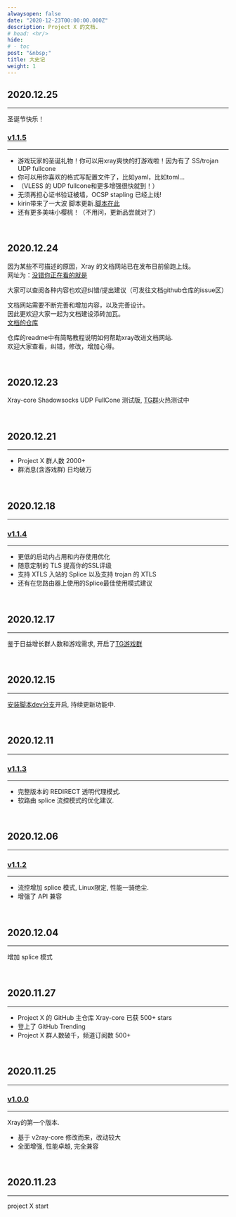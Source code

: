 ```yaml
---
alwaysopen: false
date: "2020-12-23T00:00:00.000Z"
description: Project X 的文档.
# head: <hr/>
hide:
# - toc
post: "&nbsp;"
title: 大史记
weight: 1
---
```


## 2020.12.25
---
圣诞节快乐！

###  [v1.1.5](https://github.com/XTLS/Xray-core/releases/tag/v1.1.5)
---
- 游戏玩家的圣诞礼物！你可以用xray爽快的打游戏啦！因为有了 SS/trojan UDP fullcone 
- 你可以用你喜欢的格式写配置文件了，比如yaml，比如toml...
- （VLESS 的 UDP fullcone和更多增强很快就到！）
- 无须再担心证书验证被墙，OCSP stapling 已经上线!
- kirin带来了一大波   脚本更新.[脚本在此](https://github.com/XTLS/Xray-install)
- 还有更多美味小樱桃！（不用问，更新品尝就对了）

<br />

## 2020.12.24
因为某些不可描述的原因，Xray 的文档网站已在发布日前偷跑上线。<br>
网址为：[没错你正在看的就是](https://xtls.github.io)

大家可以查阅各种内容也欢迎纠错/提出建议（可发往文档github仓库的issue区）

文档网站需要不断完善和增加内容，以及完善设计。<br>
因此更欢迎大家一起为文档建设添砖加瓦。<br>
[文档的仓库](https://github.com/XTLS/XTLS.github.io)

仓库的readme中有简略教程说明如何帮助xray改进文档网站.<br>
欢迎大家查看，纠错，修改，增加心得。

<br />

## 2020.12.23
Xray-core Shadowsocks UDP FullCone 测试版, [TG群](https://t.me/projectXray)火热测试中

<br />

## 2020.12.21
---
- Project X 群人数 2000+
- 群消息(含游戏群) 日均破万

<br />

## 2020.12.18
---
###  [v1.1.4](https://github.com/XTLS/Xray-core/releases/tag/v1.1.4)
---
- 更低的启动内占用和内存使用优化
- 随意定制的 TLS 提高你的SSL评级
- 支持 XTLS 入站的 Splice 以及支持 trojan 的 XTLS
- 还有在您路由器上使用的Splice最佳使用模式建议

<br />

## 2020.12.17
---

鉴于日益增长群人数和游戏需求, 开启了[TG游戏群](https://t.me/joinchat/UO4NixbB_XDQJOUjS6mHEQ)

<br />

## 2020.12.15
---

[安装脚本dev分支](https://github.com/XTLS/Xray-install/tree/dev)开启, 持续更新功能中.

<br />

## 2020.12.11
---
### [v1.1.3](https://github.com/XTLS/Xray-core/releases/tag/v1.1.3)
---
- 完整版本的 REDIRECT 透明代理模式.
- 软路由 splice 流控模式的优化建议.

<br />

## 2020.12.06
---
### [v1.1.2](https://github.com/XTLS/Xray-core/releases/tag/v1.1.2)
---
- 流控增加 splice 模式, Linux限定, 性能一骑绝尘.
- 增强了 API 兼容

<br />

## 2020.12.04
---
增加 splice 模式

<br />

## 2020.11.27
---
- Project X 的 GitHub 主仓库 Xray-core 已获 500+ stars
- 登上了 GitHub Trending
- Project X 群人数破千，频道订阅数 500+

<br />

## 2020.11.25
---
### [v1.0.0](https://github.com/XTLS/Xray-core/releases/tag/v1.0.0)
---
Xray的第一个版本.
- 基于 v2ray-core 修改而来，改动较大
- 全面增强, 性能卓越, 完全兼容

<br />

## 2020.11.23
---
project X start
